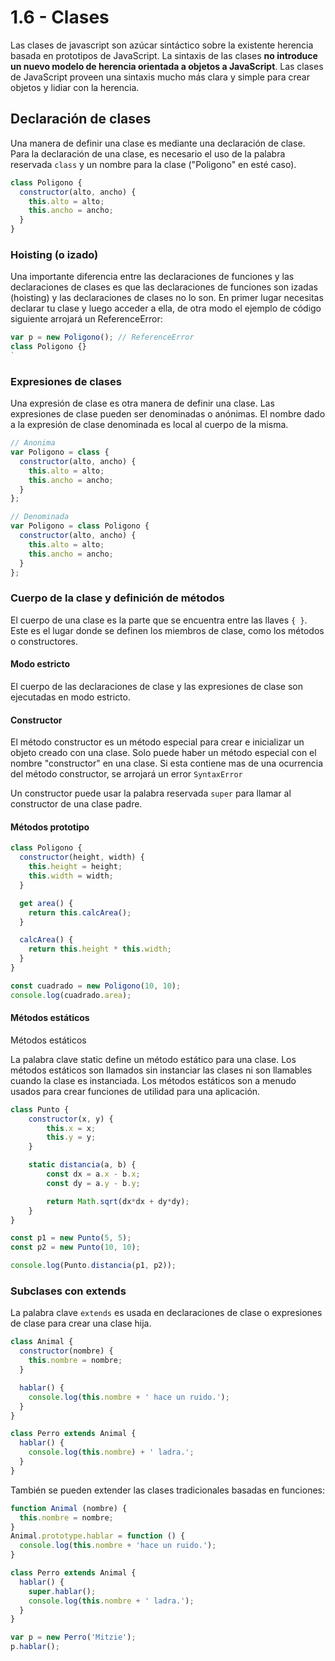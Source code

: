 # 1.6 - Clases

Las clases de javascript son azúcar sintáctico sobre la existente herencia basada en prototipos de JavaScript. La sintaxis de las clases **no introduce un nuevo modelo de herencia orientada a objetos a JavaScript**. Las clases de JavaScript proveen una sintaxis mucho más clara y simple para crear objetos y lidiar con la herencia.

## Declaración de clases

Una manera de definir una clase es mediante una declaración de clase. Para la declaración de una clase, es necesario el uso de la palabra reservada `class` y un nombre para la clase \("Poligono" en esté caso\).

```javascript
class Poligono {
  constructor(alto, ancho) {
    this.alto = alto;
    this.ancho = ancho;
  }
}
```

### Hoisting \(o izado\)

Una importante diferencia entre las declaraciones de funciones y las declaraciones de clases es que las declaraciones de funciones son izadas \(hoisting\) y las declaraciones de clases no lo son. En primer lugar necesitas declarar tu clase y luego acceder a ella, de otra modo el ejemplo de código siguiente arrojará un ReferenceError:

```javascript
var p = new Poligono(); // ReferenceError
class Poligono {}
`
```

### Expresiones de clases

Una expresión de clase es otra manera de definir una clase. Las expresiones de clase pueden ser denominadas o anónimas. El nombre dado a la expresión de clase denominada es local al cuerpo de la misma.

```javascript
// Anonima
var Poligono = class {
  constructor(alto, ancho) {
    this.alto = alto;
    this.ancho = ancho;
  }
};

// Denominada
var Poligono = class Poligono {
  constructor(alto, ancho) {
    this.alto = alto;
    this.ancho = ancho;
  }
};
```

### Cuerpo de la clase y definición de métodos

El cuerpo de una clase es la parte que se encuentra entre las llaves `{ }`. Este es el lugar donde se definen los miembros de clase, como los métodos o constructores.

#### Modo estricto

El cuerpo de las declaraciones de clase y las expresiones de clase son ejecutadas en modo estricto.

#### Constructor

El método constructor es un método especial para crear e inicializar un objeto creado con una clase. Solo puede haber un método especial con el nombre "constructor" en una clase. Si esta contiene mas de una ocurrencia del método constructor, se arrojará un error `SyntaxError`

Un constructor puede usar la palabra reservada `super` para llamar al constructor de una clase padre.

#### Métodos prototipo

```javascript
class Poligono {
  constructor(height, width) {
    this.height = height;
    this.width = width;
  }

  get area() {
    return this.calcArea();
  }

  calcArea() {
    return this.height * this.width;
  }
}

const cuadrado = new Poligono(10, 10);
console.log(cuadrado.area);
```

#### Métodos estáticos

Métodos estáticos

La palabra clave static define un método estático para una clase. Los métodos estáticos son llamados sin instanciar las clases ni son llamables cuando la clase es instanciada. Los métodos estáticos son a menudo usados para crear funciones de utilidad para una aplicación.

```javascript
class Punto {
    constructor(x, y) {
        this.x = x;
        this.y = y;
    }

    static distancia(a, b) {
        const dx = a.x - b.x;
        const dy = a.y - b.y;

        return Math.sqrt(dx*dx + dy*dy);
    }
}

const p1 = new Punto(5, 5);
const p2 = new Punto(10, 10);

console.log(Punto.distancia(p1, p2));
```

### Subclases con extends

La palabra clave `extends` es usada en declaraciones de clase o expresiones de clase para crear una clase hija.

```javascript
class Animal {
  constructor(nombre) {
    this.nombre = nombre;
  }

  hablar() {
    console.log(this.nombre + ' hace un ruido.');
  }
}

class Perro extends Animal {
  hablar() {
    console.log(this.nombre) + ' ladra.';
  }
}
```

También se pueden extender las clases tradicionales basadas en funciones:

```javascript
function Animal (nombre) {
  this.nombre = nombre;
}
Animal.prototype.hablar = function () {
  console.log(this.nombre + 'hace un ruido.');
}

class Perro extends Animal {
  hablar() {
    super.hablar();
    console.log(this.nombre + ' ladra.');
  }
}

var p = new Perro('Mitzie');
p.hablar();
```

